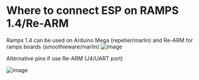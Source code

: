 # Where to connect ESP on RAMPS 1.4/Re-ARM

Ramps 1.4 can be used on Arduino Mega (repetier/marlin) and Re-ARM for ramps boards (smoothieware/marlin)
![image](https://raw.githubusercontent.com/wiki/luc-github/ESP3D/images/RAMPS1.4/RAMPS.PNG)

Alternative pins if use Re-ARM (J4/UART port)

![image](https://i.ibb.co/cDMKGbK/Screenshot-20190803-022151.png)
